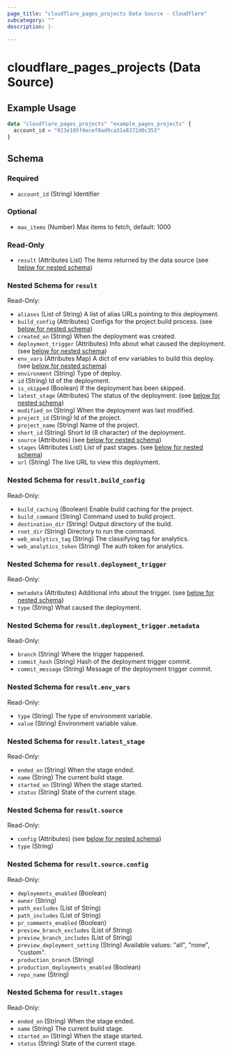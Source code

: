 ```yaml
---
page_title: "cloudflare_pages_projects Data Source - Cloudflare"
subcategory: ""
description: |-
  
---
```


# cloudflare_pages_projects (Data Source)



## Example Usage

```terraform
data "cloudflare_pages_projects" "example_pages_projects" {
  account_id = "023e105f4ecef8ad9ca31a8372d0c353"
}
```

<!-- schema generated by tfplugindocs -->
## Schema

### Required

- `account_id` (String) Identifier

### Optional

- `max_items` (Number) Max items to fetch, default: 1000

### Read-Only

- `result` (Attributes List) The items returned by the data source (see [below for nested schema](#nestedatt--result))

<a id="nestedatt--result"></a>
### Nested Schema for `result`

Read-Only:

- `aliases` (List of String) A list of alias URLs pointing to this deployment.
- `build_config` (Attributes) Configs for the project build process. (see [below for nested schema](#nestedatt--result--build_config))
- `created_on` (String) When the deployment was created.
- `deployment_trigger` (Attributes) Info about what caused the deployment. (see [below for nested schema](#nestedatt--result--deployment_trigger))
- `env_vars` (Attributes Map) A dict of env variables to build this deploy. (see [below for nested schema](#nestedatt--result--env_vars))
- `environment` (String) Type of deploy.
- `id` (String) Id of the deployment.
- `is_skipped` (Boolean) If the deployment has been skipped.
- `latest_stage` (Attributes) The status of the deployment. (see [below for nested schema](#nestedatt--result--latest_stage))
- `modified_on` (String) When the deployment was last modified.
- `project_id` (String) Id of the project.
- `project_name` (String) Name of the project.
- `short_id` (String) Short Id (8 character) of the deployment.
- `source` (Attributes) (see [below for nested schema](#nestedatt--result--source))
- `stages` (Attributes List) List of past stages. (see [below for nested schema](#nestedatt--result--stages))
- `url` (String) The live URL to view this deployment.

<a id="nestedatt--result--build_config"></a>
### Nested Schema for `result.build_config`

Read-Only:

- `build_caching` (Boolean) Enable build caching for the project.
- `build_command` (String) Command used to build project.
- `destination_dir` (String) Output directory of the build.
- `root_dir` (String) Directory to run the command.
- `web_analytics_tag` (String) The classifying tag for analytics.
- `web_analytics_token` (String) The auth token for analytics.


<a id="nestedatt--result--deployment_trigger"></a>
### Nested Schema for `result.deployment_trigger`

Read-Only:

- `metadata` (Attributes) Additional info about the trigger. (see [below for nested schema](#nestedatt--result--deployment_trigger--metadata))
- `type` (String) What caused the deployment.

<a id="nestedatt--result--deployment_trigger--metadata"></a>
### Nested Schema for `result.deployment_trigger.metadata`

Read-Only:

- `branch` (String) Where the trigger happened.
- `commit_hash` (String) Hash of the deployment trigger commit.
- `commit_message` (String) Message of the deployment trigger commit.



<a id="nestedatt--result--env_vars"></a>
### Nested Schema for `result.env_vars`

Read-Only:

- `type` (String) The type of environment variable.
- `value` (String) Environment variable value.


<a id="nestedatt--result--latest_stage"></a>
### Nested Schema for `result.latest_stage`

Read-Only:

- `ended_on` (String) When the stage ended.
- `name` (String) The current build stage.
- `started_on` (String) When the stage started.
- `status` (String) State of the current stage.


<a id="nestedatt--result--source"></a>
### Nested Schema for `result.source`

Read-Only:

- `config` (Attributes) (see [below for nested schema](#nestedatt--result--source--config))
- `type` (String)

<a id="nestedatt--result--source--config"></a>
### Nested Schema for `result.source.config`

Read-Only:

- `deployments_enabled` (Boolean)
- `owner` (String)
- `path_excludes` (List of String)
- `path_includes` (List of String)
- `pr_comments_enabled` (Boolean)
- `preview_branch_excludes` (List of String)
- `preview_branch_includes` (List of String)
- `preview_deployment_setting` (String) Available values: "all", "none", "custom".
- `production_branch` (String)
- `production_deployments_enabled` (Boolean)
- `repo_name` (String)



<a id="nestedatt--result--stages"></a>
### Nested Schema for `result.stages`

Read-Only:

- `ended_on` (String) When the stage ended.
- `name` (String) The current build stage.
- `started_on` (String) When the stage started.
- `status` (String) State of the current stage.


